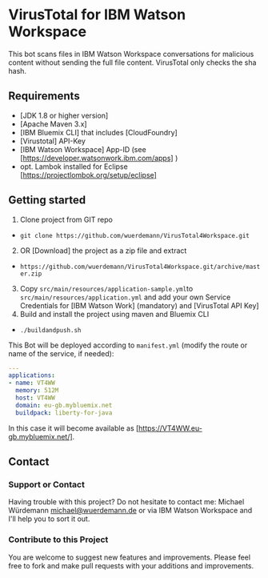 # VirusTotal for IBM Watson Workspace

This bot scans files in IBM Watson Workspace conversations for malicious content without sending the full file content. VirusTotal only checks the sha hash.

Requirements
------------
- [JDK 1.8 or higher version]
- [Apache Maven 3.x]
- [IBM Bluemix CLI] that includes [CloudFoundry]
- [Virustotal] API-Key
- [IBM Watson Workspace] App-ID (see [https://developer.watsonwork.ibm.com/apps] )
- opt. Lambok installed for Eclipse [https://projectlombok.org/setup/eclipse]

Getting started
---------------
1. Clone project from GIT repo
 - `git clone https://github.com/wuerdemann/VirusTotal4Workspace.git`
2. OR [Download] the project as a zip file and extract
 - `https://github.com/wuerdemann/VirusTotal4Workspace.git/archive/master.zip`
3. Copy `src/main/resources/application-sample.yml`to `src/main/resources/application.yml` and add your own Service Credentials for [IBM Watson Work] (mandatory) and [VirusTotal API Key]
4. Build and install the project using maven and Bluemix CLI
 - `./buildandpush.sh`
 
This Bot will be deployed according to `manifest.yml` (modify the route or name of the service, if needed):
 
``` yml
---
applications:
- name: VT4WW
  memory: 512M
  host: VT4WW
  domain: eu-gb.mybluemix.net
  buildpack: liberty-for-java
 ```
 
 In this case it will become available as [https://VT4WW.eu-gb.mybluemix.net/].
 
 Contact
---------------
### Support or Contact
Having trouble with this project? Do not hesitate to contact me: Michael Würdemann <michael@wuerdemann.de> or via IBM Watson Workspace and I'll help you to sort it out.

### Contribute to this Project
You are welcome to suggest new features and improvements. Please feel free to fork and make pull requests with your additions and improvements. 
